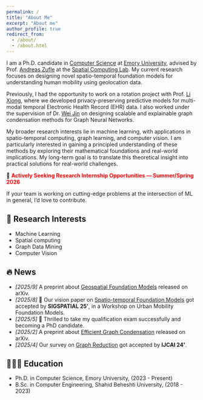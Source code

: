 ```yaml
---
permalink: /
title: "About Me"
excerpt: "About me"
author_profile: true
redirect_from:
  - /about/
  - /about.html
---
```


I am a Ph.D. candidate in [Computer Science](https://cs.emory.edu/home/) at [Emory University](https://www.emory.edu/home/index.html), advised by Prof. [Andreas Zufle](https://www.zuefle.org/) at the [Spatial Computing Lab](https://spatial.cs.emory.edu/). My current research focuses on designing novel spatio-temporal foundation models for understanding human mobility using geolocation data.

Previously, I had the opportunity to work on a rotation project with Prof. [Li Xiong](https://www.cs.emory.edu/~lxiong/), where we developed privacy-preserving predictive models for multi-modal temporal Electronic Health Record (EHR) data. I also worked under the supervision of Dr. [Wei Jin](http://www.cs.emory.edu/~wjin30//) on designing scalable and explainable graph condensation methods for Graph Neural Networks.

My broader research interests lie in machine learning, with applications in spatio-temporal computing, graph learning, and computer vision. I am particularly interested in gaining a principled understanding of these methods by exploring their mathematical foundations and real-world implications. My long-term goal is to translate this theoretical insight into practical solutions for real-world challenges.

🚨 <span style="color:red; font-weight:bold;">Actively Seeking Research Internship Opportunities — Summer/Spring 2026</span>

If your team is working on cutting-edge problems at the intersection of ML in general, I’d love to contribute.

## 📘 Research Interests

- Machine Learning
- Spatial computing
- Graph Data Mining
- Computer Vision

## 🔥 News

- _[2025/9]_ A preprint about [Geospatial Foundation Models](https://arxiv.org/abs/2507.02921) released on arXiv.
- _[2025/8]_ 🎉 Our vision paper on [Spatio-temporal Foundation Models](https://arxiv.org/pdf/2506.14570) got accepted by **SIGSPATIAL 25'**, in a Workshop on Urban Mobility Foundation Models.
- _[2025/5]_ 🎉 Thrilled to take my qualification exam successfully and becoming a PhD candidate.
- _[2025/2]_ A preprint about [Efficient Graph Condensation](https://arxiv.org/abs/2502.17614) released on arXiv.
- _[2025/4]_ Our survey on [Graph Reduction](https://arxiv.org/abs/2402.03358) got accepted by **IJCAI 24'**.

## 👨🏼‍🎓 Education

- Ph.D. in Computer Science, Emory University, (2023 - Present)
- B.Sc. in Computer Engineering, Shahid Beheshti University, (2018 - 2023)
